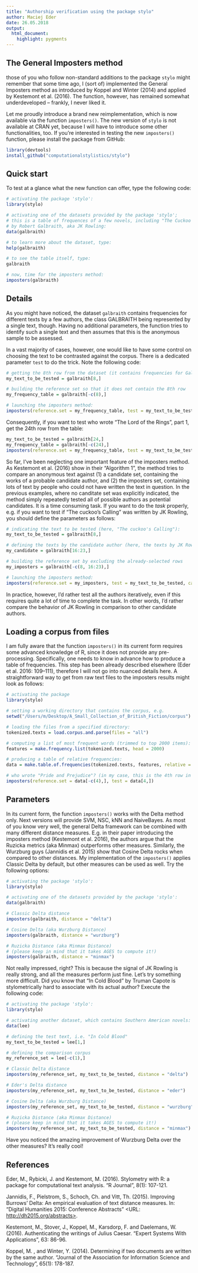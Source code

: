 ```yaml
---
title: "Authorship verification using the package stylo"
author: Maciej Eder
date: 26.05.2018
output: 
  html_document:
    highlight: pygments
---
```


## The General Imposters method 


those of you who follow non-standard additions to the package `stylo` might remember that some time ago, I (sort of) implemented the General Imposters method as introduced by Koppel and Winter (2014) and applied by Kestemont et al. (2016). The function, however, has remained somewhat underdeveloped – frankly, I never liked it.

Let me proudly introduce a brand new reimplementation, which is now available via the function `imposters()`. The new version of `stylo` is not available at CRAN yet, because I will have to introduce some other functionalities, too. If you’re interested in testing the new `imposters()` function, please install the package from GitHub:

``` r
library(devtools)
install_github("computationalstylistics/stylo")
```





## Quick start

To test at a glance what the new function can offer, type the following code:

``` r
# activating the package 'stylo':
library(stylo)

# activating one of the datasets provided by the package 'stylo';
# this is a table of frequences of a few novels, including "The Cuckoo's Calling"
# by Robert Galbraith, aka JK Rowling:
data(galbraith)

# to learn more about the dataset, type:
help(galbraith)

# to see the table itself, type:
galbraith

# now, time for the imposters method:
imposters(galbraith)
```





## Details

As you might have noticed, the dataset `galbraith` contains frequencies for different texts by a few authors, the class GALBRAITH being represented by a single text, though. Having no additional parameters, the function tries to identify such a single text and then assumes that this is the anonymous sample to be assessed. 

In a vast majority of cases, however, one would like to have some control on choosing the text to be contrasted against the corpus. There is a dedicated parameter `test` to do the trick. Note the following code:

``` r
# getting the 8th row from the dataset (it contains frequencies for Galbraith):
my_text_to_be_tested = galbraith[8,]

# building the reference set so that it does not contain the 8th row
my_frequency_table = galbraith[-c(8),]

# launching the imposters method:
imposters(reference.set = my_frequency_table, test = my_text_to_be_tested)
```

Consequently, if you want to test who wrote “The Lord of the Rings”, part 1, get the 24th row from the table: 

``` r
my_text_to_be_tested = galbraith[24,]
my_frequency_table = galbraith[-c(24),]
imposters(reference.set = my_frequency_table, test = my_text_to_be_tested)
```

So far, I’ve been neglecting one important feature of the imposters method. As Kestemont et al. (2016) show in their “Algorithm 1”, the method tries to compare an anonymous text against (1) a candidate set, containing the works of a probable candidate author, and (2) the imposters set, containing lots of text by people who could not have written the text in question. In the previous examples, where no canditate set was explicitly indicated, the method simply repeatedly tested all of possible authors as potential candidates. It is a time consuming task. If you want to do the _task_ properly, e.g. if you want to test if “The cuckoo’s Calling” was written by JK Rowling, you should define the parameters as follows:

``` r
# indicating the text to be tested (here, "The cuckoo's Calling"):
my_text_to_be_tested = galbraith[8,]

# defining the texts by the candidate author (here, the texts by JK Rowling):
my_candidate = galbraith[16:23,]

# building the reference set by excluding the already-selected rows
my_imposters = galbraith[-c(8, 16:23),]

# launching the imposters method:
imposters(reference.set = my_imposters, test = my_text_to_be_tested, candidate.set = my_candidate)
```

In practice, however, I’d rather test all the authors iteratively, even if this requires quite a lot of time to complete the task. In other words, I’d rather compare the behavior of JK Rowling in comparison to other candidate authors.






## Loading a corpus from files

I am fully aware that the function `imposters()` in its current form requires some advanced knowledge of R, since it does not provide any pre-processing. Specifically, one needs to know in advance how to produce a table of frequencies. This step has been already described elsewhere (Eder et al. 2016: 109–111), therefore I will not go into nuanced details here. A straightforward way to get from raw text files to the imposters results might look as follows:

``` r
# activating the package
library(stylo)

# setting a working directory that contains the corpus, e.g.
setwd("/Users/m/Desktop/A_Small_Collection_of_British_Fiction/corpus")

# loading the files from a specified directory:
tokenized.texts = load.corpus.and.parse(files = "all")

# computing a list of most frequent words (trimmed to top 2000 items):
features = make.frequency.list(tokenized.texts, head = 2000)

# producing a table of relative frequencies:
data = make.table.of.frequencies(tokenized.texts, features, relative = TRUE)

# who wrote "Pride and Prejudice"? (in my case, this is the 4th row in the table):
imposters(reference.set = data[-c(4),], test = data[4,])
```





## Parameters

In its current form, the function `imposters()` works with the Delta method only. Next versions will provide SVM, NSC, kNN and NaiveBayes. As most of you know very well, the general Delta framework can be combined with many different distance measures. E.g. in their paper introducing the imposters method (Kestemont et al. 2016), the authors argue that the Ruzicka metrics (aka Minmax) outperforms other measures. Similarly, the Wurzburg guys (Jannidis et al. 2015) show that Cosine Delta rocks when compared to other distances. My implementation of the `imposters()` applies Classic Delta by default, but other measures can be used as well. Try the following options:


``` r
# activating the package 'stylo':
library(stylo)

# activating one of the datasets provided by the package 'stylo':
data(galbraith)

# Classic Delta distance
imposters(galbraith, distance = "delta")

# Cosine Delta (aka Wurzburg Distance)
imposters(galbraith, distance = "wurzburg")

# Ruzicka Distance (aka Minmax Distance)
# (please keep in mind that it takes AGES to compute it!)
imposters(galbraith, distance = "minmax")
```

Not really impressed, right? This is because the signal of JK Rowling is really strong, and all the measures perform just fine. Let’s try something more difficult. Did you know that “In Cold Blood” by Truman Capote is stylometrically hard to associate with its actual author? Execute the following code:

``` r
# activating the package 'stylo':
library(stylo)

# activating another dataset, which contains Southern American novels:
data(lee)

# defining the test text, i.e. "In Cold Blood"
my_text_to_be_tested = lee[1,]

# defining the comparison corpus
my_reference_set = lee[-c(1),]

# Classic Delta distance
imposters(my_reference_set, my_text_to_be_tested, distance = "delta")

# Eder's Delta distance
imposters(my_reference_set, my_text_to_be_tested, distance = "eder")

# Cosine Delta (aka Wurzburg Distance)
imposters(my_reference_set, my_text_to_be_tested, distance = "wurzburg")

# Ruzicka Distance (aka Minmax Distance)
# (please keep in mind that it takes AGES to compute it!)
imposters(my_reference_set, my_text_to_be_tested, distance = "minmax")
```

Have you noticed the amazing improvement of Wurzburg Delta over the other measures? It’s really cool!






## References

Eder, M., Rybicki, J. and Kestemont, M. (2016). Stylometry with R: a package for computational text analysis. “R Journal”, 8(1): 107-121.

Jannidis, F., Pielstrom, S., Schoch, Ch. and Vitt, Th. (2015). Improving Burrows’ Delta: An empirical evaluation of text distance measures. In: “Digital Humanities 2015: Conference Abstracts” <URL: http://dh2015.org/abstracts>.

Kestemont, M., Stover, J., Koppel, M., Karsdorp, F. and Daelemans, W. (2016). Authenticating the writings of Julius Caesar. “Expert Systems With Applications”, 63: 86-96.

Koppel, M. , and Winter, Y. (2014). Determining if two documents are written by the same author. “Journal of the Association for Information Science and Technology”, 65(1): 178-187.


